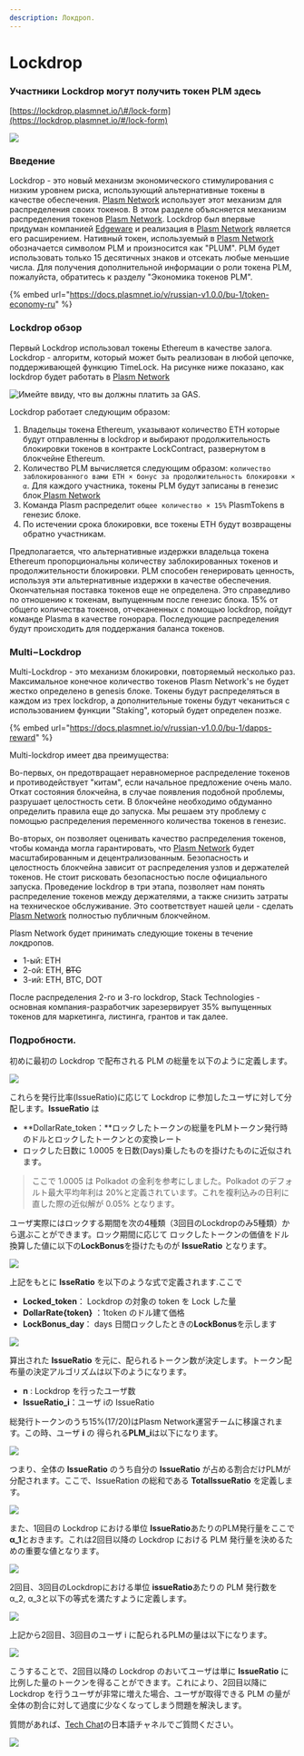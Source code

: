 ```yaml
---
description: Локдроп.
---
```


# Lockdrop

### Участники Lockdrop могут получить токен PLM здесь 

[https://lockdrop.plasmnet.io/\#/lock-form](https://lockdrop.plasmnet.io/#/lock-form)

![](../.gitbook/assets/image%20%281%29.png)

### Введение

Lockdrop - это новый механизм экономического стимулирования с низким уровнем риска, использующий альтернативные токены в качестве обеспечения. [Plasm Network](https://www.plasmnet.io/) использует этот механизм для распределения своих токенов. В этом разделе объясняется механизм распределения токенов [Plasm Network](https://www.plasmnet.io/). Lockdrop был впервые придуман компанией [Edgeware](https://edgewa.re/) и реализация в [Plasm Network](https://www.plasmnet.io/) является его расширением. Нативный токен, используемый в [Plasm Network](https://www.plasmnet.io/) обозначается символом PLM и произносится как "PLUM". PLM будет использовать только 15 десятичных знаков и отсекать любые меньшие числа. Для получения дополнительной информации о роли токена PLM, пожалуйста, обратитесь к разделу "Экономика токенов PLM".

{% embed url="https://docs.plasmnet.io/v/russian-v1.0.0/bu-1/token-economy-ru" %}

### Lockdrop обзор

Первый Lockdrop использовал токены Ethereum в качестве залога. Lockdrop - алгоритм, который может быть реализован в любой цепочке, поддерживающей функцию TimeLock. На рисунке ниже показано, как lockdrop будет работать в [Plasm Network](https://www.plasmnet.io/)

![&#x418;&#x43C;&#x435;&#x439;&#x442;&#x435; &#x432;&#x432;&#x438;&#x434;&#x443;, &#x447;&#x442;&#x43E; &#x432;&#x44B; &#x434;&#x43E;&#x43B;&#x436;&#x43D;&#x44B; &#x43F;&#x43B;&#x430;&#x442;&#x438;&#x442;&#x44C; &#x437;&#x430; GAS.](../.gitbook/assets/image%20%282%29.png)

Lockdrop работает следующим образом:

1. Владельцы токена Ethereum, указывают количество ETH которые будут отправленны в lockdrop и выбирают продолжительность блокировки токенов в контракте LockContract, развернутом в блокчейне Ethereum.
2. Количество PLM вычисляется следующим образом: `количество заблокированного вами ETH × бонус за продолжительность блокировки × α`. Для каждого участника, токены PLM будут записаны в генезис блок[ Plasm Network](https://www.plasmnet.io/)
3. Команда Plasm распределит `общее количество × 15%` PlasmTokens в генезис блоке.
4. По истечении срока блокировки, все токены ETH будут возвращены обратно участникам.

Предполагается, что альтернативные издержки владельца токена Ethereum пропорциональны количеству заблокированных токенов и продолжительности блокировки. PLM способен генерировать ценность, используя эти альтернативные издержки в качестве обеспечения. Окончательная поставка токенов еще не определена. Это справедливо по отношению к токенам, выпущенным после генезис блока. 15% от общего количества токенов, отчеканенных с помощью lockdrop, пойдут команде Plasma в качестве гонорара. Последующие распределения будут происходить для поддержания баланса токенов.

### Multi−Lockdrop

Multi-Lockdrop - это механизм блокировки, повторяемый несколько раз. Максимальное конечное количество токенов Plasm Network's не будет жестко определено в genesis блоке. Токены будут распределяться в каждом из трех lockdrop, а дополнительные токены будут чеканиться с использованием функции "Staking", который будет определен позже.

{% embed url="https://docs.plasmnet.io/v/russian-v1.0.0/bu-1/dapps-reward" %}

Multi-lockdrop имеет два преимущества:

Во-первых, он предотвращает неравномерное распределение токенов и противодействует "китам", если начальное предложение очень мало. Откат состояния блокчейна, в случае появления подобной проблемы, разрушает целостность сети. В блокчейне необходимо обдуманно определить правила еще до запуска. Мы решаем эту проблему с помощью распределения переменного количества токенов в генезис.

Во-вторых, он позволяет оценивать качество распределения токенов, чтобы команда могла гарантировать, что [Plasm Network](https://www.plasmnet.io/) будет масштабированным и децентрализованным. Безопасность и целостность блокчейна зависит от распределения узлов и держателей токенов. Не стоит рисковать безопасностью после официального запуска. Проведение lockdrop в три этапа, позволяет нам понять распределение токенов между держателями, а также снизить затраты на техническое обслуживание. Это соответствует нашей цели - сделать [Plasm Network](https://www.plasmnet.io/) полностью публичным блокчейном.

Plasm Network будет принимать следующие токены в течение локдропов.

* 1-ый: ETH
* 2-ой: ETH, ~~BTC~~
* 3-ий: ETH, BTC, DOT

После распределения 2-го и 3-го lockdrop, Stack Technologies - основная компания-разработчик зарезервирует 35% выпущенных токенов для маркетинга, листинга, грантов и так далее.

### **Подробности.**

初めに最初の Lockdrop で配布される PLM の総量を以下のように定義します。

![](../.gitbook/assets/sukurnshotto-2020-05-29-162825png.png)

これらを発行比率\(IssueRatio\)に応じて Lockdrop に参加したユーザに対して分配します。**IssueRatio** は

* **DollarRate\_token：**ロックしたトークンの総量をPLMトークン発行時のドルとロックしたトークンとの変換レート
* ロックした日数に 1.0005 を日数\(Days\)乗したものを掛けたものに近似されます。

> ここで 1.0005 は Polkadot の金利を参考にしました。Polkadot のデフォルト最大平均年利は 20%と定義されています。これを複利込みの日利に直した際の近似解が 0.05% となります。

ユーザ実際にはロックする期間を次の4種類（3回目のLockdropのみ5種類）から選ぶことができます。ロック期間に応じて ロックしたトークンの価値をドル換算した値に以下の**LockBonus**を掛けたものが **IssueRatio** となります。

![](../.gitbook/assets/sukurnshotto-2020-05-29-163405png.png)

上記をもとに **IsseRatio** を以下のような式で定義されます.ここで

* **Locked\_token**： Lockdrop の対象の token を Lock した量
* **DollarRate{token}** ：1token のドル建て価格
* **LockBonus\_day**： days 日間ロックしたときの**LockBonus**を示します

![](../.gitbook/assets/sukurnshotto-2020-05-29-163659png.png)

算出された **IssueRatio** を元に、配られるトークン数が決定します。トークン配布量の決定アルゴリズムは以下のようになります。

* **n** : Lockdrop を行ったユーザ数
* **IssueRatio\_i**：ユーザ iの IssueRatio

総発行トークンのうち15%\(17/20\)はPlasm Network運営チームに移譲されます。この時、ユーザ **i** の 得られる**PLM\_i**は以下になります。

![](../.gitbook/assets/sukurnshotto-2020-05-29-163929png.png)

つまり、全体の **IssueRatio** のうち自分の **IssueRatio** が占める割合だけPLMが分配されます。ここで、IssueRation の総和である **TotalIssueRatio** を定義します。

![](../.gitbook/assets/sukurnshotto-2020-05-29-164050png.png)

また、1回目の Lockdrop における単位 **IssueRatio**あたりのPLM発行量をここで **α\_1**とおきます。これは2回目以降の Lockdrop における PLM 発行量を決めるための重要な値となります。

![](../.gitbook/assets/sukurnshotto-2020-05-29-164144png.png)

2回目、3回目のLockdropにおける単位 **issueRatio**あたりの PLM 発行数を α\_2, α\_3と以下の等式を満たすように定義します。

![](../.gitbook/assets/sukurnshotto-2020-05-29-164258png.png)

上記から2回目、3回目のユーザ i に配られるPLMの量は以下になります。

![](../.gitbook/assets/sukurnshotto-2020-05-29-164335png.png)

こうすることで、2回目以降の Lockdrop のおいてユーザは単に **IssueRatio** に比例した量のトークンを得ることができます。これにより、2回目以降に Lockdrop を行うユーザが非常に増えた場合、ユーザが取得できる PLM の量が全体の割合に対して過度に少なくなってしまう問題を解決します。

質問があれば、[Tech Chat](https://discord.gg/Cyjnrxv)の日本語チャネルでご質問ください。

![](../.gitbook/assets/image.png)

